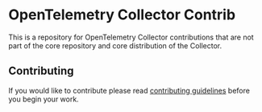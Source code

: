 # OpenTelemetry Collector Contrib
This is a repository for OpenTelemetry Collector contributions that are not part of the
core repository and core distribution of the Collector.

## Contributing

If you would like to contribute please read [contributing guidelines](https://github.com/open-telemetry/opentelemetry-collector/blob/master/CONTRIBUTING.md)
before you begin your work.
